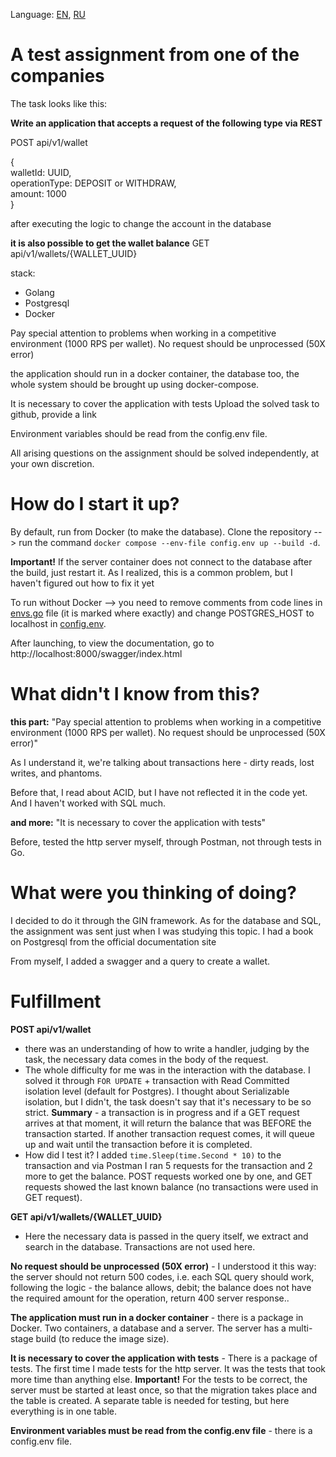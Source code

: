 Language: [EN](https://github.com/EvansTrein/Wallets_TetsTask/edit/main/Readme.md), [RU](https://github.com/EvansTrein/Wallets_TetsTask/blob/main/RU.md)

# A test assignment from one of the companies
The task looks like this:

**Write an application that accepts a request of the following type via REST**

POST api/v1/wallet

{<br>
walletId: UUID, <br>
operationType: DEPOSIT or WITHDRAW, <br>
amount: 1000 <br>
}

after executing the logic to change the account in the database

**it is also possible to get the wallet balance**
GET api/v1/wallets/{WALLET_UUID}

stack:
- Golang
- Postgresql
- Docker

Pay special attention to problems when working in a competitive environment (1000 RPS per wallet). No request should be unprocessed (50X error)

the application should run in a docker container, the database too, the whole system should be brought up using docker-compose.

It is necessary to cover the application with tests
Upload the solved task to github, provide a link

Environment variables should be read from the config.env file.

All arising questions on the assignment should be solved independently, at your own discretion.


# How do I start it up? 
By default, run from Docker (to make the database). Clone the repository --> run the command `docker compose --env-file config.env up --build -d`. 

**Important!** If the server container does not connect to the database after the build, just restart it. As I realized, this is a common problem, but I haven't figured out how to fix it yet

To run without Docker -->  you need to remove comments from code lines in <u>envs.go</u> file (it is marked where exactly) and change POSTGRES_HOST to localhost in <u>config.env</u>.

After launching, to view the documentation, go to http://localhost:8000/swagger/index.html


# What didn't I know from this?
**this part:** "Pay special attention to problems when working in a competitive environment (1000 RPS per wallet). No request should be unprocessed (50X error)"

As I understand it, we're talking about transactions here - dirty reads, lost writes, and phantoms.

Before that, I read about ACID, but I have not reflected it in the code yet. And I haven't worked with SQL much. 

**and more:** "It is necessary to cover the application with tests"

Before, tested the http server myself, through Postman, not through tests in Go.

# What were you thinking of doing? 
I decided to do it through the GIN framework. As for the database and SQL, the assignment was sent just when I was studying this topic. I had a book on Postgresql from the official documentation site 

From myself, I added a swagger and a query to create a wallet.

# Fulfillment
**POST api/v1/wallet**
- there was an understanding of how to write a handler, judging by the task, the necessary data comes in the body of the request.
- The whole difficulty for me was in the interaction with the database. I solved it through `FOR UPDATE` + transaction with Read Committed isolation level (default for Postgres). I thought about Serializable isolation, but I didn't, the task doesn't say that it's necessary to be so strict. **Summary** - a transaction is in progress and if a GET request arrives at that moment, it will return the balance that was BEFORE the transaction started. If another transaction request comes, it will queue up and wait until the transaction before it is completed. 
- How did I test it? I added `time.Sleep(time.Second * 10)` to the transaction and via Postman I ran 5 requests for the transaction and 2 more to get the balance. POST requests worked one by one, and GET requests showed the last known balance (no transactions were used in GET request).

**GET api/v1/wallets/{WALLET_UUID}**
- Here the necessary data is passed in the query itself, we extract and search in the database. Transactions are not used here.  

**No request should be unprocessed (50X error)** - I understood it this way: the server should not return 500 codes, i.e. each SQL query should work, following the logic - the balance allows, debit; the balance does not have the required amount for the operation, return 400 server response.. 

**The application must run in a docker container** - there is a package in Docker. Two containers, a database and a server. The server has a multi-stage build (to reduce the image size).

**It is necessary to cover the application with tests** - There is a package of tests. The first time I made tests for the http server. It was the tests that took more time than anything else. **Important!** For the tests to be correct, the server must be started at least once, so that the migration takes place and the table is created. A separate table is needed for testing, but here everything is in one table.

**Environment variables must be read from the config.env file** - there is a config.env file.
